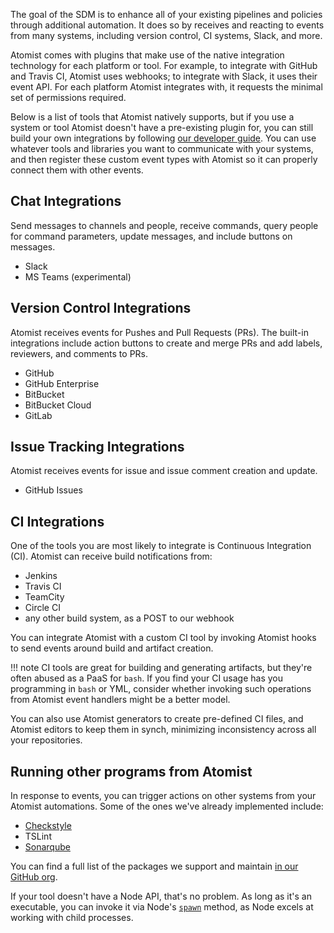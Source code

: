 The goal of the SDM is to enhance all of your existing pipelines and policies through additional automation. It does so by receives and reacting to events from many systems,
including version control, CI systems, Slack, and more.

Atomist comes with plugins that make use of the native integration technology for each platform or
tool.  For example, to integrate with GitHub and Travis CI, Atomist
uses webhooks; to integrate with Slack, it uses their event API.  For each platform Atomist integrates with, it
requests the minimal set of permissions required.

Below is a list of tools that Atomist natively supports, but if you use a system or tool Atomist doesn't have a pre-existing plugin for,  you can still build your own integrations by following [our developer guide](/developer/). You can use whatever tools and
libraries you want to communicate with your systems, and then register
these custom event types with Atomist so it can properly connect them
with other events.

## Chat Integrations

Send messages to channels and people, receive commands, query people for command parameters, update messages, and include buttons on messages.

* Slack
* MS Teams (experimental)

## Version Control Integrations

Atomist receives events for Pushes and Pull Requests (PRs). The built-in integrations
include action buttons to create and merge PRs and add labels, reviewers, and comments to PRs.

* GitHub
* GitHub Enterprise
* BitBucket
* BitBucket Cloud
* GitLab

## Issue Tracking Integrations

Atomist receives events for issue and issue comment creation and update.

* GitHub Issues

## CI Integrations

One of the tools you are most likely to integrate is Continuous Integration (CI). Atomist can receive build notifications from:

* Jenkins
* Travis CI
* TeamCity
* Circle CI
* any other build system, as a POST to our webhook

You can integrate Atomist with a custom CI tool by invoking Atomist
hooks to send events around build and artifact creation.

!!! note
  CI tools are great for building and generating artifacts, but they're
  often abused as a PaaS for `bash`. If you find your CI usage has
  you programming in `bash` or YML, consider whether invoking such
  operations from Atomist event handlers might be a better model.

You can also use Atomist generators to create pre-defined CI files,
and Atomist editors to keep them in synch, minimizing inconsistency
across all your repositories.

## Running other programs from Atomist

In response to events, you can trigger actions on other systems from your Atomist automations.
Some of the ones we've already implemented include:

* [Checkstyle](/pack/checkstyle/)
* TSLint
* [Sonarqube](/pack/sonarqube/)

You can find a full list of the packages we support and maintain [in our GitHub org](https://github.com/atomist?utf8=%E2%9C%93&q=sdm-pack-&type=&language=).

If your tool doesn't have a Node API, that's no problem. As long as it's an executable, you can invoke it via Node's [`spawn`](https://nodejs.org/api/child_process.html#child_process_child_process_spawn_command_args_options) method, as Node excels at working with child processes.
